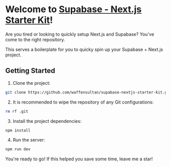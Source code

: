 # Welcome to [Supabase - Next.js Starter Kit](https://github.com/waffensultan/supabase-nextjs-starter-kit)!

Are you tired or looking to quickly setup Next.js and Supabase? You've come to the right repository.

This serves a boilerplate for you to quicky spin up your Supabase + Next.js project.

## Getting Started

1. Clone the project:

```bash
git clone https://github.com/waffensultan/supabase-nextjs-starter-kit.git
```

2. It is recommended to wipe the repository of any Git configurations:
```bash
rm rf .git
```

3. Install the project dependencies:

```bash
npm install
```

4. Run the server:

```bash
npm run dev
```

You're ready to go! If this helped you save some time, leave me a star!

